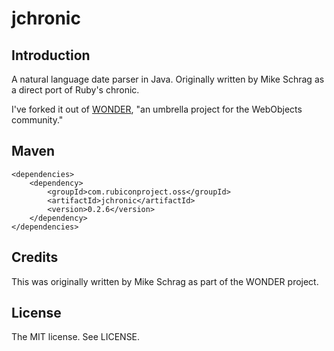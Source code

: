 # jchronic #

## Introduction ##
A natural language date parser in Java. Originally written by Mike Schrag as a direct port of Ruby's chronic.

I've forked it out of [WONDER](http://sourceforge.net/projects/wonder/), "an umbrella project for the WebObjects community."

## Maven ##

    <dependencies>
        <dependency>
            <groupId>com.rubiconproject.oss</groupId>
            <artifactId>jchronic</artifactId>
            <version>0.2.6</version>
        </dependency>
    </dependencies>

## Credits ##
This was originally written by Mike Schrag as part of the WONDER project.

## License ##
The MIT license. See LICENSE.
